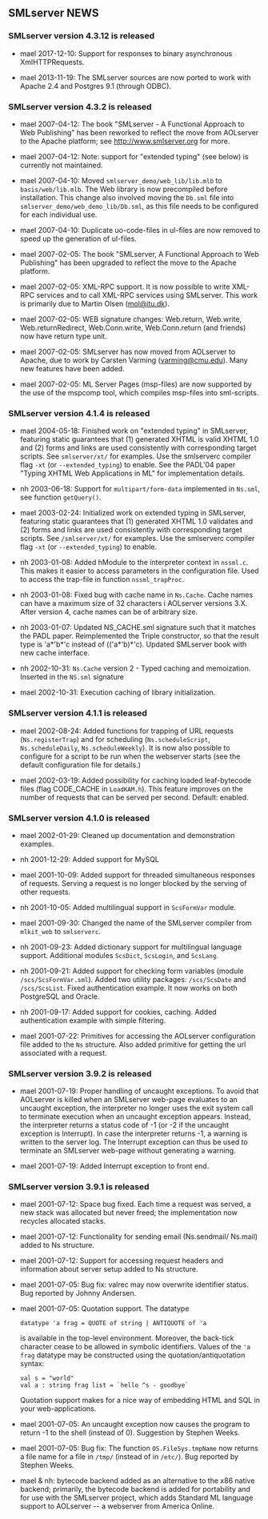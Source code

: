 ## SMLserver NEWS

### SMLserver version 4.3.12 is released

* mael 2017-12-10: Support for responses to binary asynchronous
  XmlHTTPRequests.

* mael 2013-11-19: The SMLserver sources are now ported to work with
  Apache 2.4 and Postgres 9.1 (through ODBC).

### SMLserver version 4.3.2 is released

* mael 2007-04-12: The book "SMLserver - A Functional Approach to Web
  Publishing" has been reworked to reflect the move from AOLserver to
  the Apache platform; see http://www.smlserver.org for more.

* mael 2007-04-12: Note: support for "extended typing" (see below)
  is currently not maintained.

* mael 2007-04-10: Moved `smlserver_demo/web_lib/lib.mlb` to
  `basis/web/lib.mlb`. The Web library is now precompiled before
  installation. This change also involved moving the `Db.sml` file into
  `smlserver_demo/web_demo_lib/Db.sml`, as this file needs to be
  configured for each individual use.

* mael 2007-04-10: Duplicate uo-code-files in ul-files are now
  removed to speed up the generation of ul-files.

* mael 2007-02-05: The book "SMLserver, A Functional Approach to Web
  Publishing" has been upgraded to reflect the move to the Apache
  platform.

* mael 2007-02-05: XML-RPC support. It is now possible to write XML-RPC
  services and to call XML-RPC services using SMLserver. This work is
  primarily due to Martin Olsen (mol@itu.dk).

* mael 2007-02-05: WEB signature changes: Web.return, Web.write,
  Web.returnRedirect, Web.Conn.write, Web.Conn.return (and friends)
  now have return type unit.

* mael 2007-02-05: SMLserver has now moved from AOLserver to Apache,
  due to work by Carsten Varming (varming@cmu.edu). Many new features
  have been added.

* mael 2007-02-05: ML Server Pages (msp-files) are now supported by
  the use of the mspcomp tool, which compiles msp-files into
  sml-scripts.

### SMLserver version 4.1.4 is released

* mael 2004-05-18: Finished work on "extended typing" in SMLserver,
  featuring static guarantees that (1) generated XHTML is valid XHTML
  1.0 and (2) forms and links are used consistently with corresponding
  target scripts. See `smlserver/xt/` for examples. Use the smlserverc
  compiler flag `-xt` (or `--extended_typing`) to enable. See the PADL'04
  paper "Typing XHTML Web Applications in ML" for implementation
  details.

* nh 2003-06-18: Support for `multipart/form-data` implemented in
  `Ns.sml`, see function `getQuery()`.

* mael 2003-02-24: Initialized work on extended typing in SMLserver,
  featuring static guarantees that (1) generated XHTML 1.0 validates
  and (2) forms and links are used consistently with corresponding
  target scripts. See `/smlserver/xt/` for examples. Use the
  smlserverc compiler flag `-xt` (or `--extended_typing`) to enable.

* nh 2003-01-08: Added hModule to the interpreter context in
  `nssml.c`. This makes it easier to access parameters in the
  configuration file. Used to access the trap-file in function
  `nssml_trapProc`.

* nh 2003-01-08: Fixed bug with cache name in `Ns.Cache`. Cache names
  can have a maximum size of 32 characters i AOLserver versions
  3.X. After version 4, cache names can be of arbitrary size.

* nh 2003-01-07: Updated NS_CACHE.sml signature such that it matches
  the PADL paper. Reimplemented the Triple constructor, so that the
  result type is 'a*'b*'c instead of (('a*'b)*'c).
  Updated SMLserver book with new cache interface.

* nh 2002-10-31: `Ns.Cache` version 2 - Typed caching and
  memoization. Inserted in the `NS.sml` signature

* mael 2002-10-31: Execution caching of library initialization.

### SMLserver version 4.1.1 is released

* mael 2002-08-24: Added functions for trapping of URL requests
  (`Ns.registerTrap`) and for scheduling (`Ns.scheduleScript`,
  `Ns.scheduleDaily`, `Ns.scheduleWeekly`). It is now also possible
  to configure for a script to be run when the webserver starts (see
  the default configuration file for details.)

* mael 2002-03-19: Added possibility for caching loaded leaf-bytecode
  files (flag CODE_CACHE in `LoadKAM.h`). This feature improves on the
  number of requests that can be served per second. Default: enabled.

### SMLserver version 4.1.0 is released

* mael 2002-01-29: Cleaned up documentation and demonstration
  examples.

* nh 2001-12-29: Added support for MySQL

* mael 2001-10-09: Added support for threaded simultaneous responses
  of requests. Serving a request is no longer blocked by the serving
  of other requests.

* nh 2001-10-05: Added multilingual support in `ScsFormVar` module.

* mael 2001-09-30: Changed the name of the SMLserver compiler from
  `mlkit_web` to `smlserverc`.

* nh 2001-09-23: Added dictionary support for multilingual language
  support. Additional modules `ScsDict`, `ScsLogin`, and `ScsLang`.

* nh 2001-09-21: Added support for checking form variables
  (module `/scs/ScsFormVar.sml`). Added two utility packages:
  `/scs/ScsDate` and `/scs/ScsList`. Fixed authentication example. It
  now works on both PostgreSQL and Oracle.

* nh 2001-09-17: Added support for cookies, caching. Added
  authentication example with simple filtering.

* mael 2001-07-22: Primitives for accessing the AOLserver
  configuration file added to the `Ns` structure. Also added primitive
  for getting the url associated with a request.

### SMLserver version 3.9.2 is released

* mael 2001-07-19: Proper handling of uncaught exceptions. To avoid
  that AOLserver is killed when an SMLserver web-page evaluates to an
  uncaught exception, the interpreter no longer uses the exit system
  call to terminate execution when an uncaught exception appears.
  Instead, the interpreter returns a status code of -1 (or -2 if the
  uncaught exception is Interrupt). In case the interpreter returns
  -1, a warning is written to the server log. The Interrupt exception
  can thus be used to terminate an SMLserver web-page without
  generating a warning.

* mael 2001-07-19: Added Interrupt exception to front end.

### SMLserver version 3.9.1 is released

* mael 2001-07-12: Space bug fixed. Each time a request was
  served, a new stack was allocated but never freed; the
  implementation now recycles allocated stacks.

* mael 2001-07-12: Functionality for sending email (Ns.sendmail/
  Ns.mail) added to Ns structure.

* mael 2001-07-12: Support for accessing request headers and
  information about server setup added to Ns structure.

* mael 2001-07-05: Bug fix: valrec may now overwrite identifier
  status. Bug reported by Johnny Andersen.

* mael 2001-07-05: Quotation support. The datatype

      datatype 'a frag = QUOTE of string | ANTIQUOTE of 'a

  is available in the top-level environment. Moreover, the back-tick character
  cease to be allowed in symbolic identifiers. Values of the `'a
  frag` datatype may be constructed using the quotation/antiquotation
  syntax:

      val s = "world"
      val a : string frag list = `hello ^s - goodbye`

  Quotation support makes for a nice way of embedding HTML and SQL
  in your web-applications.

* mael 2001-07-05: An uncaught exception now causes the program to
  return -1 to the shell (instead of 0). Suggestion by Stephen Weeks.

* mael 2001-07-05: Bug fix: The function `OS.FileSys.tmpName` now
  returns a file name for a file in `/tmp/` (instead of in `/etc/`). Bug
  reported by Stephen Weeks.

* mael & nh: bytecode backend added as an alternative to the x86
  native backend; primarily, the bytecode backend is added for
  portability and for use with the SMLserver project, which adds
  Standard ML language support to AOLserver -- a webserver from
  America Online.

